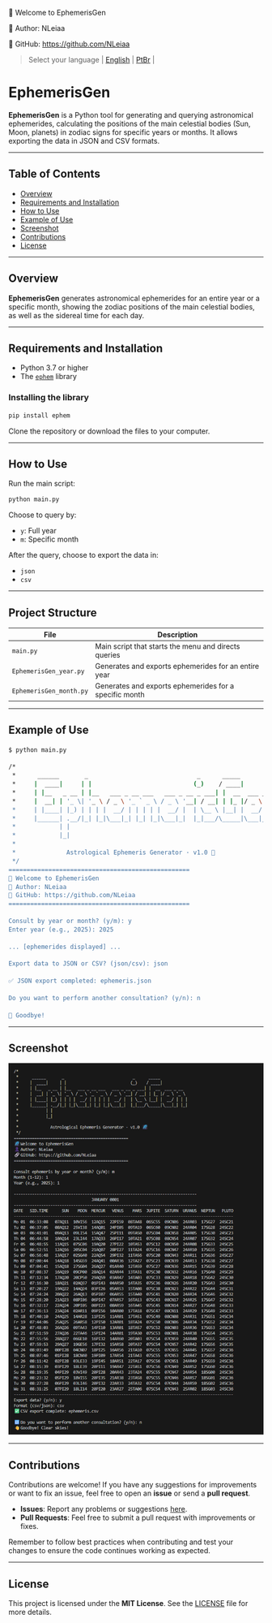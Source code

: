 🌌 Welcome to EphemerisGen

👤 Author: NLeiaa

🔗 GitHub: https://github.com/NLeiaa

> Select your language | [English](https://github.com/NLeiaa/EphemerisGen/blob/main/README/README.en.md) | [PtBr](https://github.com/NLeiaa/EphemerisGen/blob/main/README/README.br.md) |


# EphemerisGen

**EphemerisGen** is a Python tool for generating and querying astronomical ephemerides, calculating the positions of the main celestial bodies (Sun, Moon, planets) in zodiac signs for specific years or months. It allows exporting the data in JSON and CSV formats.

---

## Table of Contents

- [Overview](#overview)
- [Requirements and Installation](#requirements-and-installation)
- [How to Use](#how-to-use)
- [Example of Use](#example-of-use)
- [Screenshot](#screenshot)
- [Contributions](#contributions)
- [License](#license)

---

## Overview

**EphemerisGen** generates astronomical ephemerides for an entire year or a specific month, showing the zodiac positions of the main celestial bodies, as well as the sidereal time for each day.

---

## Requirements and Installation

- Python 3.7 or higher
- The [`ephem`](https://pypi.org/project/ephem/) library

### Installing the library

```bash
pip install ephem
```

Clone the repository or download the files to your computer.

---

## How to Use

Run the main script:

```bash
python main.py
```

Choose to query by:

- `y`: Full year  
- `m`: Specific month

After the query, choose to export the data in:

- `json`
- `csv`

---

## Project Structure

| File                     | Description                                             |
|--------------------------|---------------------------------------------------------|
| `main.py`                | Main script that starts the menu and directs queries    |
| `EphemerisGen_year.py`   | Generates and exports ephemerides for an entire year    |
| `EphemerisGen_month.py`  | Generates and exports ephemerides for a specific month  |

---

## Example of Use

```bash
$ python main.py

/*
 *      ______       _                              _      _____
 *     |  ____|     | |                            (_)    / ____|
 *     | |__   _ __ | |__   ___ _ __ ___   ___ _ __ _ ___| |  __  ___ _ __  
 *     |  __| | '_ \| '_ \ / _ \ '_ ` _ \ / _ \ '__| / __| | |_ |/ _ \ '_ \ 
 *     | |____| |_) | | | |  __/ | | | | |  __/ |  | \__ \ |__| |  __/ | | |
 *     |______| .__/|_| |_|\___|_| |_| |_|\___|_|  |_|___/\_____|\___|_| |_|
 *            | |
 *            |_|
 *
 *              Astrological Ephemeris Generator · v1.0 🌌
 */
==================================================
🌌 Welcome to EphemerisGen
👤 Author: NLeiaa
🔗 GitHub: https://github.com/NLeiaa
==================================================

Consult by year or month? (y/m): y
Enter year (e.g., 2025): 2025

... [ephemerides displayed] ...

Export data to JSON or CSV? (json/csv): json

✅ JSON export completed: ephemeris.json

Do you want to perform another consultation? (y/n): n

👋 Goodbye!
```

---

## Screenshot
![Screenshot](/Screenshot/EphemerisGen.png)

---

## Contributions

Contributions are welcome! If you have any suggestions for improvements or want to fix an issue, feel free to open an **issue** or send a **pull request**.

- **Issues**: Report any problems or suggestions [here](https://github.com/NLeiaa/EphemerisGen/issues).
- **Pull Requests**: Feel free to submit a pull request with improvements or fixes.

Remember to follow best practices when contributing and test your changes to ensure the code continues working as expected.

---

## License

This project is licensed under the **MIT License**. See the [LICENSE](LICENSE) file for more details.
